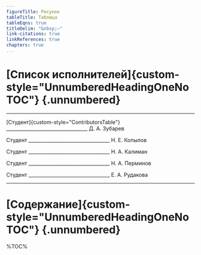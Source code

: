 ```yaml
---
figureTitle: Рисунок
tableTitle: Таблица
tableEqns: true
titleDelim: "&nbsp;–"
link-citations: true
linkReferences: true
chapters: true
...
```


# [Список исполнителей]{custom-style="UnnumberedHeadingOneNoTOC"} {.unnumbered}


 -------------------------------------------    --------------------------------------------------------------------  ---------------------------
 [Студент]{custom-style="ContributorsTable"}    \_\_\_\_\_\_\_\_\_\_\_\_\_\_\_\_\_\_\_\_\_\_\_\_\_\_\_\_\_\_\_\_\_\_   Д. А. Зубарев  
 
 Студент                                        \_\_\_\_\_\_\_\_\_\_\_\_\_\_\_\_\_\_\_\_\_\_\_\_\_\_\_\_\_\_\_\_\_\_   Н. Е. Копылов
 
 Студент                                        \_\_\_\_\_\_\_\_\_\_\_\_\_\_\_\_\_\_\_\_\_\_\_\_\_\_\_\_\_\_\_\_\_\_   Н. А. Калиман

 Студент                                        \_\_\_\_\_\_\_\_\_\_\_\_\_\_\_\_\_\_\_\_\_\_\_\_\_\_\_\_\_\_\_\_\_\_   Н. А. Перминов

 Студент                                        \_\_\_\_\_\_\_\_\_\_\_\_\_\_\_\_\_\_\_\_\_\_\_\_\_\_\_\_\_\_\_\_\_\_   Е. А. Рудакова 

--------------------------------------------------------------------------------


<!-- # [Реферат]{custom-style="UnnumberedHeadingOneNoTOC"} {#referat .unnumbered}

Отчёт %NPAGES% с., %NFIGURES% рис., %NTABLES% табл., %NREFERENCES% источн., %NAPPENDICES% прил.

::: {custom-style="GostKeywords"}
Информационная система,
система учета проектов и задач работников,
бизнес-логика,
UML
:::
 
Целью построения данной работы является изучение основных элементов диаграммы последовательностей, создание диаграммы последовательностей, а также получение навыков по построению данного типа диаграмм. 

По результатам работы составлен данный отчёт, состоящий из введения, заключения
и %NCHAPTERS% глав.
 -->
<!-- Все вышеперечисленные числовые показатели проставлены скриптом постобработки,
т.е.\ не вручную. Изящно решена проблема согласования падежей числительных
и\ существительных: для количества страниц, рисунков, источников и приложений
соответствующие существительные даны в сокращённой форме; существующее написание
«глав» подойдёт к любому количеству от 2 до 20 включительно. -->

# [Содержание]{custom-style="UnnumberedHeadingOneNoTOC"} {.unnumbered}

%TOC%

<!-- # [Обозначения и сокращения]{custom-style="UnnumberedHeadingOneNoTOC"} {.unnumbered}

|    |     |    |
|:---|:---:|:---|
| [ИС]{custom-style="AbbreviationsTable"} | --- | Информационная система |
| ЛР | --- | Лабораторная работа |
| ПЗ | --- | Практическое занятие |
| ПрО | --- | Предметная область | -->
<!-- | Своя задача | --- | Задача, назначенная текущему сотруднику |
| Свой проект | --- | Проект, содержащий хотя бы одну задачу текущего сотрудника | -->
<!-- | [Время отклика]{custom-style="AbbreviationsTable"} | --- | время, необходимое для выполнения операций |
| Высокая производительность | --- | обеспечение работы системы с временем отклика, отвечающим требованиям производства |
| Одновременные запросы | --- | единовременная обработка запросов от нескольких пользователей |
| Масштабируемость | --- | это способность системы увеличивать свою производительность и способность обрабатывать больше задач или пользователей без серьезных проблем или ухудшения работы |
| Доступность информационной системы | --- | это способность этой системы быть доступной и работоспособной в любое время, когда пользователи в ней нуждаются |
| Интуитивно понятный интерфейс | --- | интерфейс, которым потенциальный пользователь может пользоваться без изучения документации |
| Восстановление системы | --- | процедура восстановления данных после сбоев или потери данных |
| Совместимость | --- | возможность работы системы с другими техническими средствами и программным обеспечением предприятия |
| Модель данных | --- | структура данных, включающая сущности и их атрибуты |
| Требования к хранению данных | --- | правила и стандарты хранения данных согласно классу информационной безопасности | -->
<!-- | Административным функциям | --- | просмотр списка всех задач, создание новой задачи, удаление и редактирование всех существующих задач | -->
<!-- | Действие "Войти" | --- | выполнить набор действий, необходимых для выполнения входа в систему | -->
 
<!-- | [ГОСТ]{custom-style="AbbreviationsTable"} | --- | Государственный стандарт |
| ИПН\ ГПНД | --- | Институт прикладных наук о ГОСТах в области программной и научной документации |
| НИР | --- | Научно-исследовательская работа | -->

<!-- # [Введение]{custom-style="UnnumberedHeadingOne"} {.unnumbered}

В этом отчёте рассматривается информационная система "TaskMaster", созданная на основе описания представленного ниже.
На основе построенных ранее диаграммы прецедентов, диаграмм активностей, диаграммы понятий и описанию прецедентов, выполненных ранее при выполнении ЛР №1-2 и ПЗ №1-4 построим диаграммы последовательности. 

Далее представлено описание информационной системы в соответствии с предоставленной темой под номером 5 в [@temat].

ИС управления задачами предприятия. О каждой задаче известно: название задачи, дата запуска (может быть не задана, если задачи еще не запущена), дата остановки (дата остановки обязательно позже даты запуска и не может быть установлена, если дата запуска не задана), приоритет (целое число, влияет на порядок сортировки задач), имя сотрудника, название проекта, описание задачи. Администратор может просматривать списки задач, создавать новые задачи, удалять и редактировать существующие задачи. Сотрудник может видеть только свои задачи, может создавать задачи для себя и редактировать свои задачи. Сотрудник может запустить или остановить свою задачу. Сотрудник может работать над задачами из большого количества различных проектов.
 -->
<!-- Это пример научно-технического отчёта, оформленного по ГОСТу.
Он существует в двух формах: в виде текстового файла в формате Markdown
и в виде docx-файла (Word 2010+). Всё содержимое документа, кроме
титульной страницы, изначально создано в  Markdown и преобразуется в Word
автоматически, с использованием программ [Pandoc](http://pandoc.org)
и Powershell + COM-объектов Word.
Поставленная цель --- продемонстрировать возможность
создания в\ Markdown программной документации и научно-технических
отчётов для государственных заказчиков.

Далее описаны результаты опытов по созданию ГОСТ-френдли контента
в\ Markdown. Охвачены все основные элементы: простой текст, заголовки, нумерованные
и\ маркированные списки, таблицы, рисунки, формулы, вставки кода,
список литературы.

Простой текст включает также спецсимволы, такие как тире и неразрывные пробелы.
Используемый здесь способ их набора\ --- не единственный. В Markdown
поддерживаются юникодные символы и HTML-разметка.

Предполагается, что ищущий читатель найдёт в этом тексте образцы всего, что ему
потребуется для создания своего текста. Одни вещи делаются простым
и естественным путём (например, разбиение текста на абзацы пустой строкой);
другие требуют специальных приёмов и постобработки (например, этот раздел
«Введение» сделан ненумерованным с помощью
`{custom-style="UnnumberedHeadingOne"}` и\ соответствующей постобработки
в\ Powershell-скрипте). Не пугайтесь, писать на Powershell вам не потребуется
(если, конечно, вы не захотите чего-то особенного). Для создания своих
документов, оформление которых не выходит за установленные рамки, вам достаточно
работать с\ текстом в формате Markdown и\ ещё немного с шаблоном в\ Word,
в\ котором находится титульная страница и стили. -->
